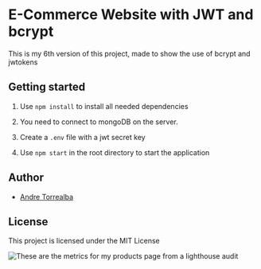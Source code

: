 # E-Commerce Website with JWT and bcrypt

This is my 6th version of this project, made to show the use of bcrypt and jwtokens

## Getting started

1. Use `npm install` to install all needed dependencies

2. You need to connect to mongoDB on the server.

3. Create a `.env` file with a jwt secret key

4. Use `npm start` in the root directory to start the application

## Author

- [Andre Torrealba](https://github.com/andretg12)

## License

This project is licensed under the MIT License

![These are the metrics for my products page from a lighthouse audit](https://i.imgur.com/DO6cJty.png)

